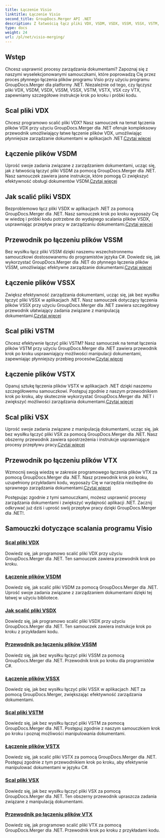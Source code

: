 ```yaml
---
title: Łączenie Visio
linktitle: Łączenie Visio
second_title: GroupDocs.Merger API .NET
description: Z łatwością łącz pliki VDX, VSDM, VSDX, VSSM, VSSX, VSTM, VSTX, VSX, VTX za pomocą GroupDocs.Merger dla .NET. Samouczki krok po kroku dotyczące płynnego łączenia dokumentów.
type: docs
weight: 24
url: /pl/net/visio-merging/
---
```


## Wstęp

Chcesz usprawnić procesy zarządzania dokumentami? Zapoznaj się z naszymi wyselekcjonowanymi samouczkami, które poprowadzą Cię przez proces płynnego łączenia plików programu Visio przy użyciu programu GroupDocs.Merger dla platformy .NET. Niezależnie od tego, czy łączysz pliki VDX, VSDM, VSDX, VSSM, VSSX, VSTM, VSTX, VSX czy VTX, zapewniamy szczegółowe instrukcje krok po kroku i próbki kodu.

## Scal pliki VDX

 Chcesz programowo scalić pliki VDX? Nasz samouczek na temat łączenia plików VDX przy użyciu GroupDocs.Merger dla .NET oferuje kompleksowy przewodnik umożliwiający łatwe łączenie plików VDX, umożliwiając płynniejsze zarządzanie dokumentami w aplikacjach .NET.[Czytaj więcej](./merge-vdx-files/)

## Łączenie plików VSDM

Uprość swoje zadania związane z zarządzaniem dokumentami, ucząc się, jak z łatwością łączyć pliki VSDM za pomocą GroupDocs.Merger dla .NET. Nasz samouczek zawiera jasne instrukcje, które pomogą Ci zwiększyć efektywność obsługi dokumentów VSDM.[Czytaj więcej](./merging-vsdm-files/)

## Jak scalić pliki VSDX

 Bezproblemowo łącz pliki VSDX w aplikacjach .NET za pomocą GroupDocs.Merger dla .NET. Nasz samouczek krok po kroku wyposaży Cię w wiedzę i próbki kodu potrzebne do wydajnego scalania plików VSDX, usprawniając przepływ pracy w zarządzaniu dokumentami.[Czytaj więcej](./how-to-merge-vsdx-files/)

## Przewodnik po łączeniu plików VSSM

 Bez wysiłku łącz pliki VSSM dzięki naszemu wszechstronnemu samouczkowi dostosowanemu do programistów języka C#. Dowiedz się, jak wykorzystać GroupDocs.Merger dla .NET do płynnego łączenia plików VSSM, umożliwiając efektywne zarządzanie dokumentami.[Czytaj więcej](./guide-merging-vssm-files/)

## Łączenie plików VSSX

Zwiększ efektywność zarządzania dokumentami, ucząc się, jak bez wysiłku łączyć pliki VSSX w aplikacjach .NET. Nasz samouczek dotyczący łączenia plików VSSX przy użyciu GroupDocs.Merger dla .NET zawiera szczegółowy przewodnik ułatwiający zadania związane z manipulacją dokumentami.[Czytaj więcej](./merging-vssx-files/)

## Scal pliki VSTM

 Chcesz efektywnie łączyć pliki VSTM? Nasz samouczek na temat łączenia plików VSTM przy użyciu GroupDocs.Merger dla .NET zawiera przewodnik krok po kroku usprawniający możliwości manipulacji dokumentami, zapewniając płynniejszy przebieg procesów.[Czytaj więcej](./merge-vstm-files/)

## Łączenie plików VSTX

 Opanuj sztukę łączenia plików VSTX w aplikacjach .NET dzięki naszemu szczegółowemu samouczkowi. Postępuj zgodnie z naszym przewodnikiem krok po kroku, aby skutecznie wykorzystać GroupDocs.Merger dla .NET i zwiększyć możliwości zarządzania dokumentami.[Czytaj więcej](./merging-vstx-files/)

## Scal pliki VSX

Uprość swoje zadania związane z manipulacją dokumentami, ucząc się, jak bez wysiłku łączyć pliki VSX za pomocą GroupDocs.Merger dla .NET. Nasz obszerny przewodnik zawiera spostrzeżenia i instrukcje usprawniające procesy przepływu pracy.[Czytaj więcej](./merge-vsx-files/)

## Przewodnik po łączeniu plików VTX

 Wzmocnij swoją wiedzę w zakresie programowego łączenia plików VTX za pomocą GroupDocs.Merger dla .NET. Nasz przewodnik krok po kroku, uzupełniony przykładami kodu, wyposaży Cię w narzędzia niezbędne do sprawnego zarządzania dokumentami.[Czytaj więcej](./guide-merging-vtx-files/)

Postępując zgodnie z tymi samouczkami, możesz usprawnić procesy zarządzania dokumentami i zwiększyć wydajność aplikacji .NET. Zacznij odkrywać już dziś i uprość swój przepływ pracy dzięki GroupDocs.Merger dla .NET!.
## Samouczki dotyczące scalania programu Visio
### [Scal pliki VDX](./merge-vdx-files/)
Dowiedz się, jak programowo scalić pliki VDX przy użyciu GroupDocs.Merger dla .NET. Ten samouczek zawiera przewodnik krok po kroku.
### [Łączenie plików VSDM](./merging-vsdm-files/)
Dowiedz się, jak scalić pliki VSDM za pomocą GroupDocs.Merger dla .NET. Uprość swoje zadania związane z zarządzaniem dokumentami dzięki tej łatwej w użyciu bibliotece.
### [Jak scalić pliki VSDX](./how-to-merge-vsdx-files/)
Dowiedz się, jak programowo scalić pliki VSDX przy użyciu GroupDocs.Merger dla .NET. Ten samouczek zawiera instrukcje krok po kroku z przykładami kodu.
### [Przewodnik po łączeniu plików VSSM](./guide-merging-vssm-files/)
Dowiedz się, jak bez wysiłku łączyć pliki VSSM za pomocą GroupDocs.Merger dla .NET. Przewodnik krok po kroku dla programistów C#.
### [Łączenie plików VSSX](./merging-vssx-files/)
Dowiedz się, jak bez wysiłku łączyć pliki VSSX w aplikacjach .NET za pomocą GroupDocs.Merger, zwiększając efektywność zarządzania dokumentami.
### [Scal pliki VSTM](./merge-vstm-files/)
Dowiedz się, jak bez wysiłku łączyć pliki VSTM za pomocą GroupDocs.Merger dla .NET. Postępuj zgodnie z naszym samouczkiem krok po kroku i poznaj możliwości manipulowania dokumentami.
### [Łączenie plików VSTX](./merging-vstx-files/)
Dowiedz się, jak scalić pliki VSTX za pomocą GroupDocs.Merger dla .NET. Postępuj zgodnie z tym przewodnikiem krok po kroku, aby efektywnie manipulować dokumentami w języku C#.
### [Scal pliki VSX](./merge-vsx-files/)
Dowiedz się, jak bez wysiłku łączyć pliki VSX za pomocą GroupDocs.Merger dla .NET. Ten obszerny przewodnik upraszcza zadania związane z manipulacją dokumentami.
### [Przewodnik po łączeniu plików VTX](./guide-merging-vtx-files/)
Dowiedz się, jak programowo scalić pliki VTX za pomocą GroupDocs.Merger dla .NET. Przewodnik krok po kroku z przykładami kodu.